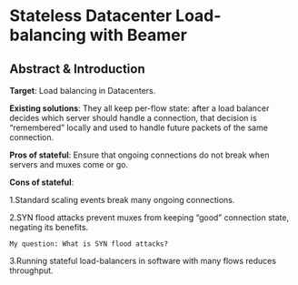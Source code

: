 # Stateless Datacenter Load-balancing with Beamer

## Abstract & Introduction

**Target**: Load balancing in Datacenters.

**Existing solutions**: They all keep per-flow state: after a load balancer decides which server should handle a connection, that decision is “remembered” locally and used to handle future packets of the same connection.

**Pros of stateful**: Ensure that ongoing connections do not break when servers and muxes come or go.

**Cons of stateful**:

1.Standard scaling events break many ongoing connections.

2.SYN flood attacks prevent muxes from keeping “good” connection state, negating its benefits.

`My question: What is SYN flood attacks?`

3.Running stateful load-balancers in software with many flows reduces throughput.




